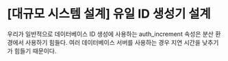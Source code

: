 # [대규모 시스템 설계] 유일 ID 생성기 설계

우리가 일반적으로 데이터베이스 ID 생성에 사용하는 auth_increment 속성은 분산 환경에서 사용하기 힘들다.
여러 데이터베이스 서버를 사용하는 경우 지연 시간을 낮추기가 힘들기 때문이다.